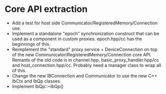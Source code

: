 # Core API extraction

- Add a test for host side Communicator/RegisteredMemory/Connection use.
- Implement a standalone "epoch" synchronization construct that can be used as a component in custom proxies. epoch.hpp/cc has the beginnings of this.
- Reimplement the "standard" proxy service + DeviceConnection on top of the new Communicator/RegisteredMemory/Connection core API. Remants of the old code is in channel.hpp, basic_proxy_handler.hpp/cc and host_connection.hpp/cc. Probably need a manager class to wrap all of this.
- Change the new IBConnection and Communicator to use the new C++ IbCtx and IbQp classes.
- Implement IbQp::~IbQp()